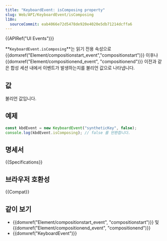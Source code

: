 ```yaml
---
title: "KeyboardEvent: isComposing property"
slug: Web/API/KeyboardEvent/isComposing
l10n:
  sourceCommit: eab4066e72d5478de920e4020e5db71214dcffa6
---
```


{{APIRef("UI Events")}}

**`KeyboardEvent.isComposing`**는 읽기 전용 속성으로 {{domxref("Element/compositionstart_event","compositionstart")}} 이후나
{{domxref("Element/compositionend_event", "compositionend")}} 이전과
같은 합성 세션 내에서 이벤트가 발생하는지를 불리언 값으로 나타냅니다.

## 값

불리언 값입니다.

## 예제

```js
const kbdEvent = new KeyboardEvent("syntheticKey", false);
console.log(kbdEvent.isComposing); // false 를 반환합니다.
```

## 명세서

{{Specifications}}

## 브라우저 호환성

{{Compat}}

## 같이 보기

- {{domxref("Element/compositionstart_event", "compositionstart")}} 및 {{domxref("Element/compositionend_event", "compositionend")}}
- {{domxref("KeyboardEvent")}}
